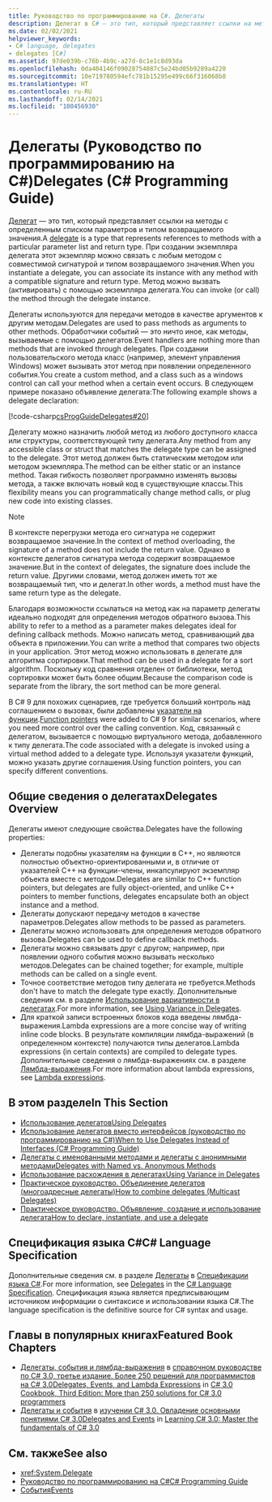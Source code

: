 ```yaml
---
title: Руководство по программированию на C#. Делегаты
description: Делегат в C# — это тип, который представляет ссылки на методы со списком параметров и типом возвращаемого значения. Делегаты используются для передачи методов в качестве аргументов к другим методам.
ms.date: 02/02/2021
helpviewer_keywords:
- C# language, delegates
- delegates [C#]
ms.assetid: 97de039b-c76b-4b9c-a27d-8c1e1c8d93da
ms.openlocfilehash: 0da404146f09028754087c5e24bd05b9289a4220
ms.sourcegitcommit: 10e719780594efc781b15295e499c66f316068b8
ms.translationtype: HT
ms.contentlocale: ru-RU
ms.lasthandoff: 02/14/2021
ms.locfileid: "100456930"
---
```

# <a name="delegates-c-programming-guide"></a><span data-ttu-id="c890e-104">Делегаты (Руководство по программированию на C#)</span><span class="sxs-lookup"><span data-stu-id="c890e-104">Delegates (C# Programming Guide)</span></span>

<span data-ttu-id="c890e-105">[Делегат](../../language-reference/builtin-types/reference-types.md) — это тип, который представляет ссылки на методы с определенным списком параметров и типом возвращаемого значения.</span><span class="sxs-lookup"><span data-stu-id="c890e-105">A [delegate](../../language-reference/builtin-types/reference-types.md) is a type that represents references to methods with a particular parameter list and return type.</span></span> <span data-ttu-id="c890e-106">При создании экземпляра делегата этот экземпляр можно связать с любым методом с совместимой сигнатурой и типом возвращаемого значения.</span><span class="sxs-lookup"><span data-stu-id="c890e-106">When you instantiate a delegate, you can associate its instance with any method with a compatible signature and return type.</span></span> <span data-ttu-id="c890e-107">Метод можно вызвать (активировать) с помощью экземпляра делегата.</span><span class="sxs-lookup"><span data-stu-id="c890e-107">You can invoke (or call) the method through the delegate instance.</span></span>

<span data-ttu-id="c890e-108">Делегаты используются для передачи методов в качестве аргументов к другим методам.</span><span class="sxs-lookup"><span data-stu-id="c890e-108">Delegates are used to pass methods as arguments to other methods.</span></span> <span data-ttu-id="c890e-109">Обработчики событий — это ничто иное, как методы, вызываемые с помощью делегатов.</span><span class="sxs-lookup"><span data-stu-id="c890e-109">Event handlers are nothing more than methods that are invoked through delegates.</span></span> <span data-ttu-id="c890e-110">При создании пользовательского метода класс (например, элемент управления Windows) может вызывать этот метод при появлении определенного события.</span><span class="sxs-lookup"><span data-stu-id="c890e-110">You create a custom method, and a class such as a windows control can call your method when a certain event occurs.</span></span> <span data-ttu-id="c890e-111">В следующем примере показано объявление делегата:</span><span class="sxs-lookup"><span data-stu-id="c890e-111">The following example shows a delegate declaration:</span></span>

[!code-csharp[csProgGuideDelegates#20](~/samples/snippets/csharp/VS_Snippets_VBCSharp/csProgGuideDelegates/CS/Delegates.cs#20)]

<span data-ttu-id="c890e-112">Делегату можно назначить любой метод из любого доступного класса или структуры, соответствующей типу делегата.</span><span class="sxs-lookup"><span data-stu-id="c890e-112">Any method from any accessible class or struct that matches the delegate type can be assigned to the delegate.</span></span> <span data-ttu-id="c890e-113">Этот метод должен быть статическим методом или методом экземпляра.</span><span class="sxs-lookup"><span data-stu-id="c890e-113">The method can be either static or an instance method.</span></span> <span data-ttu-id="c890e-114">Такая гибкость позволяет программно изменять вызовы метода, а также включать новый код в существующие классы.</span><span class="sxs-lookup"><span data-stu-id="c890e-114">This flexibility means you can programmatically change method calls, or plug new code into existing classes.</span></span>

> [!NOTE]
> <span data-ttu-id="c890e-115">В контексте перегрузки метода его сигнатура не содержит возвращаемое значение.</span><span class="sxs-lookup"><span data-stu-id="c890e-115">In the context of method overloading, the signature of a method does not include the return value.</span></span> <span data-ttu-id="c890e-116">Однако в контексте делегатов сигнатура метода содержит возвращаемое значение.</span><span class="sxs-lookup"><span data-stu-id="c890e-116">But in the context of delegates, the signature does include the return value.</span></span> <span data-ttu-id="c890e-117">Другими словами, метод должен иметь тот же возвращаемый тип, что и делегат.</span><span class="sxs-lookup"><span data-stu-id="c890e-117">In other words, a method must have the same return type as the delegate.</span></span>

<span data-ttu-id="c890e-118">Благодаря возможности ссылаться на метод как на параметр делегаты идеально подходят для определения методов обратного вызова.</span><span class="sxs-lookup"><span data-stu-id="c890e-118">This ability to refer to a method as a parameter makes delegates ideal for defining callback methods.</span></span> <span data-ttu-id="c890e-119">Можно написать метод, сравнивающий два объекта в приложении.</span><span class="sxs-lookup"><span data-stu-id="c890e-119">You can write a method that compares two objects in your application.</span></span> <span data-ttu-id="c890e-120">Этот метод можно использовать в делегате для алгоритма сортировки.</span><span class="sxs-lookup"><span data-stu-id="c890e-120">That method can be used in a delegate for a sort algorithm.</span></span> <span data-ttu-id="c890e-121">Поскольку код сравнения отделен от библиотеки, метод сортировки может быть более общим.</span><span class="sxs-lookup"><span data-stu-id="c890e-121">Because the comparison code is separate from the library, the sort method can be more general.</span></span>

<span data-ttu-id="c890e-122">В C# 9 для похожих сценариев, где требуется больший контроль над соглашением о вызовах, были добавлены [указатели на функции](~/_csharplang/proposals/csharp-9.0/function-pointers.md).</span><span class="sxs-lookup"><span data-stu-id="c890e-122">[Function pointers](~/_csharplang/proposals/csharp-9.0/function-pointers.md) were added to C# 9 for similar scenarios, where you need more control over the calling convention.</span></span> <span data-ttu-id="c890e-123">Код, связанный с делегатом, вызывается с помощью виртуального метода, добавленного к типу делегата.</span><span class="sxs-lookup"><span data-stu-id="c890e-123">The code associated with a delegate is invoked using a virtual method added to a delegate type.</span></span> <span data-ttu-id="c890e-124">Используя указатели функций, можно указать другие соглашения.</span><span class="sxs-lookup"><span data-stu-id="c890e-124">Using function pointers, you can specify different conventions.</span></span>

## <a name="delegates-overview"></a><span data-ttu-id="c890e-125">Общие сведения о делегатах</span><span class="sxs-lookup"><span data-stu-id="c890e-125">Delegates Overview</span></span>

<span data-ttu-id="c890e-126">Делегаты имеют следующие свойства.</span><span class="sxs-lookup"><span data-stu-id="c890e-126">Delegates have the following properties:</span></span>

- <span data-ttu-id="c890e-127">Делегаты подобны указателям на функции в C++, но являются полностью объектно-ориентированными и, в отличие от указателей C++ на функции-члены, инкапсулируют экземпляр объекта вместе с методом.</span><span class="sxs-lookup"><span data-stu-id="c890e-127">Delegates are similar to C++ function pointers, but delegates are fully object-oriented, and unlike C++ pointers to member functions, delegates encapsulate both an object instance and a method.</span></span>
- <span data-ttu-id="c890e-128">Делегаты допускают передачу методов в качестве параметров.</span><span class="sxs-lookup"><span data-stu-id="c890e-128">Delegates allow methods to be passed as parameters.</span></span>
- <span data-ttu-id="c890e-129">Делегаты можно использовать для определения методов обратного вызова.</span><span class="sxs-lookup"><span data-stu-id="c890e-129">Delegates can be used to define callback methods.</span></span>
- <span data-ttu-id="c890e-130">Делегаты можно связывать друг с другом; например, при появлении одного события можно вызывать несколько методов.</span><span class="sxs-lookup"><span data-stu-id="c890e-130">Delegates can be chained together; for example, multiple methods can be called on a single event.</span></span>
- <span data-ttu-id="c890e-131">Точное соответствие методов типу делегата не требуется.</span><span class="sxs-lookup"><span data-stu-id="c890e-131">Methods don't have to match the delegate type exactly.</span></span> <span data-ttu-id="c890e-132">Дополнительные сведения см. в разделе [Использование вариативности в делегатах](../concepts/covariance-contravariance/using-variance-in-delegates.md).</span><span class="sxs-lookup"><span data-stu-id="c890e-132">For more information, see [Using Variance in Delegates](../concepts/covariance-contravariance/using-variance-in-delegates.md).</span></span>
- <span data-ttu-id="c890e-133">Для краткой записи встроенных блоков кода введены лямбда-выражения.</span><span class="sxs-lookup"><span data-stu-id="c890e-133">Lambda expressions are a more concise way of writing inline code blocks.</span></span> <span data-ttu-id="c890e-134">В результате компиляции лямбда-выражений (в определенном контексте) получаются типы делегатов.</span><span class="sxs-lookup"><span data-stu-id="c890e-134">Lambda expressions (in certain contexts) are compiled to delegate types.</span></span> <span data-ttu-id="c890e-135">Дополнительные сведения о лямбда-выражениях см. в разделе [Лямбда-выражения](../../language-reference/operators/lambda-expressions.md).</span><span class="sxs-lookup"><span data-stu-id="c890e-135">For more information about lambda expressions, see [Lambda expressions](../../language-reference/operators/lambda-expressions.md).</span></span>

## <a name="in-this-section"></a><span data-ttu-id="c890e-136">В этом разделе</span><span class="sxs-lookup"><span data-stu-id="c890e-136">In This Section</span></span>

- [<span data-ttu-id="c890e-137">Использование делегатов</span><span class="sxs-lookup"><span data-stu-id="c890e-137">Using Delegates</span></span>](./using-delegates.md)
- <span data-ttu-id="c890e-138">[Использование делегатов вместо интерфейсов (руководство по программированию на C#)](/previous-versions/visualstudio/visual-studio-2010/ms173173(v=vs.100))</span><span class="sxs-lookup"><span data-stu-id="c890e-138">[When to Use Delegates Instead of Interfaces (C# Programming Guide)](/previous-versions/visualstudio/visual-studio-2010/ms173173(v=vs.100))</span></span>
- [<span data-ttu-id="c890e-139">Делегаты с именованными методами и делегаты с анонимными методами</span><span class="sxs-lookup"><span data-stu-id="c890e-139">Delegates with Named vs. Anonymous Methods</span></span>](./delegates-with-named-vs-anonymous-methods.md)
- [<span data-ttu-id="c890e-140">Использование расхождения в делегатах</span><span class="sxs-lookup"><span data-stu-id="c890e-140">Using Variance in Delegates</span></span>](../concepts/covariance-contravariance/using-variance-in-delegates.md)
- [<span data-ttu-id="c890e-141">Практическое руководство. Объединение делегатов (многоадресные делегаты)</span><span class="sxs-lookup"><span data-stu-id="c890e-141">How to combine delegates (Multicast Delegates)</span></span>](./how-to-combine-delegates-multicast-delegates.md)
- [<span data-ttu-id="c890e-142">Практическое руководство. Объявление, создание и использование делегата</span><span class="sxs-lookup"><span data-stu-id="c890e-142">How to declare, instantiate, and use a delegate</span></span>](./how-to-declare-instantiate-and-use-a-delegate.md)

## <a name="c-language-specification"></a><span data-ttu-id="c890e-143">Спецификация языка C#</span><span class="sxs-lookup"><span data-stu-id="c890e-143">C# Language Specification</span></span>

<span data-ttu-id="c890e-144">Дополнительные сведения см. в разделе [Делегаты](~/_csharplang/spec/delegates.md) в [Спецификации языка C#](/dotnet/csharp/language-reference/language-specification/introduction).</span><span class="sxs-lookup"><span data-stu-id="c890e-144">For more information, see [Delegates](~/_csharplang/spec/delegates.md) in the [C# Language Specification](/dotnet/csharp/language-reference/language-specification/introduction).</span></span> <span data-ttu-id="c890e-145">Спецификация языка является предписывающим источником информации о синтаксисе и использовании языка C#.</span><span class="sxs-lookup"><span data-stu-id="c890e-145">The language specification is the definitive source for C# syntax and usage.</span></span>

## <a name="featured-book-chapters"></a><span data-ttu-id="c890e-146">Главы в популярных книгах</span><span class="sxs-lookup"><span data-stu-id="c890e-146">Featured Book Chapters</span></span>

- <span data-ttu-id="c890e-147">[Делегаты, события и лямбда-выражения](/previous-versions/visualstudio/visual-studio-2008/ff518994(v=orm.10)) в [справочном руководстве по C# 3.0, третье издание. Более 250 решений для программистов на C# 3.0](/previous-versions/visualstudio/visual-studio-2008/ff518995(v=orm.10))</span><span class="sxs-lookup"><span data-stu-id="c890e-147">[Delegates, Events, and Lambda Expressions](/previous-versions/visualstudio/visual-studio-2008/ff518994(v=orm.10)) in [C# 3.0 Cookbook, Third Edition: More than 250 solutions for C# 3.0 programmers](/previous-versions/visualstudio/visual-studio-2008/ff518995(v=orm.10))</span></span>
- <span data-ttu-id="c890e-148">[Делегаты и события](/previous-versions/visualstudio/visual-studio-2008/ff652490(v=orm.10)) в [изучении C# 3.0. Овладение основными понятиями C# 3.0](/previous-versions/visualstudio/visual-studio-2008/ff652493(v=orm.10))</span><span class="sxs-lookup"><span data-stu-id="c890e-148">[Delegates and Events](/previous-versions/visualstudio/visual-studio-2008/ff652490(v=orm.10)) in [Learning C# 3.0: Master the fundamentals of C# 3.0](/previous-versions/visualstudio/visual-studio-2008/ff652493(v=orm.10))</span></span>

## <a name="see-also"></a><span data-ttu-id="c890e-149">См. также</span><span class="sxs-lookup"><span data-stu-id="c890e-149">See also</span></span>

- <xref:System.Delegate>
- [<span data-ttu-id="c890e-150">Руководство по программированию на C#</span><span class="sxs-lookup"><span data-stu-id="c890e-150">C# Programming Guide</span></span>](../index.md)
- [<span data-ttu-id="c890e-151">События</span><span class="sxs-lookup"><span data-stu-id="c890e-151">Events</span></span>](../events/index.md)
